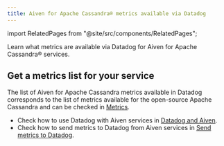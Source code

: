 ```yaml
---
title: Aiven for Apache Cassandra® metrics available via Datadog
---
```


import RelatedPages from "@site/src/components/RelatedPages";

Learn what metrics are available via Datadog for Aiven for Apache
Cassandra® services.

## Get a metrics list for your service

The list of Aiven for Apache Cassandra metrics available in Datadog
corresponds to the list of metrics available for the open-source Apache
Cassandra and can be checked in
[Metrics](https://docs.datadoghq.com/integrations/cassandra/#metrics).

<RelatedPages/>

-   Check how to use Datadog with Aiven services in
    [Datadog and Aiven](/docs/integrations/datadog/).
-   Check how to send metrics to Datadog from Aiven services in
    [Send metrics to Datadog](/docs/integrations/datadog/datadog-metrics).
